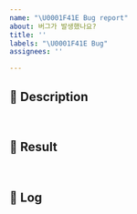 ```yaml
---
name: "\U0001F41E Bug report"
about: 버그가 발생했나요?
title: ''
labels: "\U0001F41E Bug"
assignees: ''

---
```


## 📌 Description

</br>

## 📒 Result

</br>

## 📃 Log

</br>
